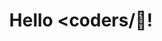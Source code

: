 <p style="text-align:center">
  <div style="display: flex; justify-content: center; align-items: center; height: 100vh;">
  <h1>Hello &lt;coders/👋!</h1>
</div>
  </p>



<div class="centered-content">
  <h2>This is Prashant Rai👋</h2>
</div>
<br>


<img align="right" alt="coding" width="400" src="https://user-images.githubusercontent.com/55389276/140866485-8fb1c876-9a8f-4d6a-98dc-08c4981eaf70.gif">






🌱 Learning Something New Everyday...<br>🔭 Highly interested in Software Development and Programming..<br>🌱 Currently learning more about Advanced JavaScript <br>🔭 I’m currently working on improving my development skills<br>👯 I’m looking to make more friends.<br>⚡ I’m looking for help with contributing to open source projects<br>💬 Ask me about tech related stuffs at <a href = "mailto: prashantkumar2488@gmail.com"><img alt="Gmail" src="https://img.shields.io/badge/gmail-%23D42029.svg?logo=gmail&logoColor=white" data-canonical-src="https://img.shields.io/badge/Gmail-D14836?style=flat&logo=gmail&logoColor=white" style="max-width: 100%;">


## 🌐 Socials:
 [![Instagram](https://img.shields.io/badge/Instagram-%23E4405F.svg?logo=Instagram&logoColor=white)](https://www.instagram.com/prashantrai_30.5/) [![LinkedIn](https://img.shields.io/badge/LinkedIn-%230077B5.svg?logo=linkedin&logoColor=white)](https://www.linkedin.com/in/prashant-kumar-rai-88425a310/)




## 🌐 Coding Profiles:
<a href="https://leetcode.com/prashantrai_30/" rel="nofollow"><img align="center" src="https://raw.githubusercontent.com/rahuldkjain/github-profile-readme-generator/master/src/images/icons/Social/leet-code.svg" alt="stymrj" height="30" width="40" style="max-width:100%;">
<a href="https://www.codechef.com/users/prashantrai_30" target="blank"><img align="center" src="https://cdn.jsdelivr.net/npm/simple-icons@3.1.0/icons/codechef.svg" alt="prashijahiu" height="30" width="40" /></a>
<a href="https://codeforces.com/profile/prashantrai_30" target="blank"><img align="center" src="https://raw.githubusercontent.com/rahuldkjain/github-profile-readme-generator/master/src/images/icons/Social/codeforces.svg" alt="gfh" height="30" width="40" /></a>



# 💻 Tech Stack:
![JavaScript](https://shields.io/badge/JavaScript-F7DF1E?logo=JavaScript&logoColor=000&style=flat-square) ![HTML5](https://img.shields.io/badge/html5-%23E34F26.svg?style=for-the-badge&logo=html5&logoColor=white) ![CSS](https://img.shields.io/badge/css-AFB524?style=for-the-badge&logo=css&logoColor=black) ![MySQL](https://img.shields.io/badge/mysql-%2300f.svg?style=for-the-badge&logo=mysql&logoColor=white) ![Express](https://img.shields.io/badge/Express.js-000000?logo=express&logoColor=fff&style=flat) ![MongoDB](https://img.shields.io/badge/-MongoDB-4DB33D?style=flat&logo=mongodb&logoColor=FFFFFF) ![GIT](https://img.shields.io/badge/git-A52A2A?style=for-the-badge&logo=git&logoColor=black) ![POSTMAN](https://img.shields.io/badge/postman-F5C2C7?style=for-the-badge&logo=postman&logoColor=black) ![REST API](https://img.shields.io/badge/rest%20api-2A5CBD?style=for-the-badge&logo=rest%20api&logoColor=black) ![Windows](https://img.shields.io/badge/windows-FFA500?style=for-the-badge&logo=windows&logoColor=black)




# 📊 GitHub Stats:
<div align="center">
<a href="https://github.com/prashantrai-30">
<img align="center" src="http://github-profile-summary-cards.vercel.app/api/cards/stats?username=prashantrai-30&theme=2077" height="180em" /> 
<img align="center" src="http://github-profile-summary-cards.vercel.app/api/cards/most-commit-language?username=prashantrai-30&theme=2077" height="180em" /><br>
<img align="center" src="http://github-profile-summary-cards.vercel.app/api/cards/repos-per-language?username=prashantrai-30&theme=2077" height="180em" /> 
<img align="center" src="http://github-profile-summary-cards.vercel.app/api/cards/productive-time?username=prashantrai-30&theme=2077" height="180em" /><br>
<img align="center" src="http://github-profile-summary-cards.vercel.app/api/cards/profile-details?username=prashantrai-30&theme=2077" height="180em" />
</div>

## 🏆 GitHub Trophies
![](https://github-profile-trophy.vercel.app/?username=prashantrai-30&theme=radical&no-frame=false&no-bg=false&margin-w=4)


## 🔝 Latest LinkedIn Activity
[![View LinkedIn Activity](https://img.shields.io/badge/linkedin-2A5CBD.svg?style=for-the-badge&logo=linkedin&logoColor=white)](https://www.linkedin.com/in/prashant-kumar-rai-88425a310/recent-activity/all/)


---
[![](https://visitcount.itsvg.in/api?id=prashantrai-30&icon=0&color=0)](https://visitcount.itsvg.in)


  


                                 
